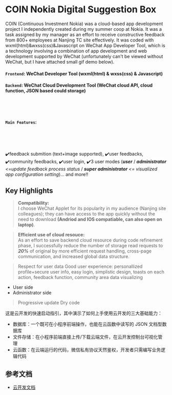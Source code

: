 # COIN Nokia Digital Suggestion Box

COIN (Continuous Investment Nokia) was a cloud-based app development project I independently created during my summer coop at Nokia. It was a task assigned by my manager as an effort to receive constructive feedback from 800+ employees at Nanjing TC site effectively. It was coded with wxml(html)&wxss(css)&Javascript on WeChat App Developer Tool, which is a technology involving a combination of app development and web development supported by WeChat (unfortunately can't be viewed without WeChat, but I have attached small gif demo below). 

#### `Frontend`: WeChat Developer Tool (wxml(html) & wxss(css) & Javascript) 
#### `Backend`: WeChat Cloud Development Tool (WeChat cloud API, cloud function, JSON based could storage)
#### <text style="line-height: 10em;">`Main Features`: 
  :heavy_check_mark:feedback submition (text+image supported),    :heavy_check_mark:user feedbacks,    :heavy_check_mark:community feedbacks,    :heavy_check_mark:user login,    :heavy_check_mark:3 user modes (***user*** / ***administrator*** *<=update feedback process status* / ***super administrator*** *<= visualized app configuration setting*)... and more!!</text>


## Key Highlights
> <strong>Compatibility: </strong> <br>
I choose WeChat Applet for its popularity in my audience (Nanjing site colleagues); they can have access to the app quickly without the need to download <strong>(Andriod and IOS compatiable, can also open on laptop)</strong>. 

> <strong>Efficient use of cloud resouce:</strong> <br>
As an effort to save backend cloud resource during code refinement phase, I successfully reduce the number of storage read requests to <strong><em>20%</em></strong> of original by more efficient request handling, cross-page communication, and increased global data structure.  

> Respect for user data
> Good user experience: personallized profile+secure user info, easy login, simplistic design, toasts on each action, feedback function, community area
> data visualizing
- User side
- Administrator side

> Progressive update
> Dry code

这是云开发的快速启动指引，其中演示了如何上手使用云开发的三大基础能力：

- 数据库：一个既可在小程序前端操作，也能在云函数中读写的 JSON 文档型数据库
- 文件存储：在小程序前端直接上传/下载云端文件，在云开发控制台可视化管理
- 云函数：在云端运行的代码，微信私有协议天然鉴权，开发者只需编写业务逻辑代码

## 参考文档

- [云开发文档](https://developers.weixin.qq.com/miniprogram/dev/wxcloud/basis/getting-started.html)

